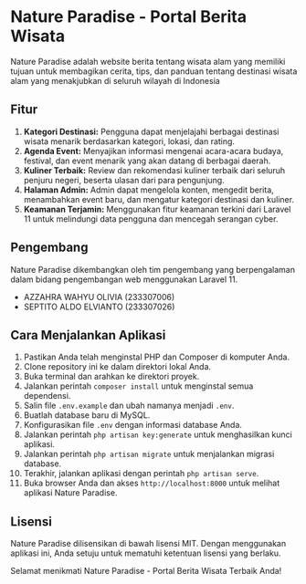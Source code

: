 # Nature Paradise - Portal Berita Wisata

Nature Paradise adalah website berita tentang wisata alam 
yang memiliki tujuan untuk membagikan cerita, tips, dan 
panduan tentang destinasi wisata alam yang menakjubkan 
di seluruh wilayah di Indonesia


## Fitur

1. **Kategori Destinasi:** Pengguna dapat menjelajahi berbagai destinasi wisata menarik berdasarkan kategori, lokasi, dan rating.
2. **Agenda Event:** Menyajikan informasi mengenai acara-acara budaya, festival, dan event menarik yang akan datang di berbagai daerah.
3. **Kuliner Terbaik:** Review dan rekomendasi kuliner terbaik dari seluruh penjuru negeri, beserta ulasan dari para pengunjung.
4. **Halaman Admin:** Admin dapat mengelola konten, mengedit berita, menambahkan event baru, dan mengatur kategori destinasi dan kuliner.
5. **Keamanan Terjamin:** Menggunakan fitur keamanan terkini dari Laravel 11 untuk melindungi data pengguna dan mencegah serangan cyber.

## Pengembang

Nature Paradise dikembangkan oleh tim pengembang yang berpengalaman dalam bidang pengembangan web menggunakan Laravel 11.

- AZZAHRA WAHYU OLIVIA (233307006)
- SEPTITO ALDO ELVIANTO (233307026)

## Cara Menjalankan Aplikasi

1. Pastikan Anda telah menginstal PHP dan Composer di komputer Anda.
2. Clone repository ini ke dalam direktori lokal Anda.
3. Buka terminal dan arahkan ke direktori proyek.
4. Jalankan perintah `composer install` untuk menginstal semua dependensi.
5. Salin file `.env.example` dan ubah namanya menjadi `.env`.
6. Buatlah database baru di MySQL.
7. Konfigurasikan file `.env` dengan informasi database Anda.
8. Jalankan perintah `php artisan key:generate` untuk menghasilkan kunci aplikasi.
9. Jalankan perintah `php artisan migrate` untuk menjalankan migrasi database.
10. Terakhir, jalankan aplikasi dengan perintah `php artisan serve`.
11. Buka browser Anda dan akses `http://localhost:8000` untuk melihat aplikasi Nature Paradise.


## Lisensi

Nature Paradise dilisensikan di bawah lisensi MIT. Dengan menggunakan aplikasi ini, Anda setuju untuk mematuhi ketentuan lisensi yang berlaku.

Selamat menikmati Nature Paradise - Portal Berita Wisata Terbaik Anda!

